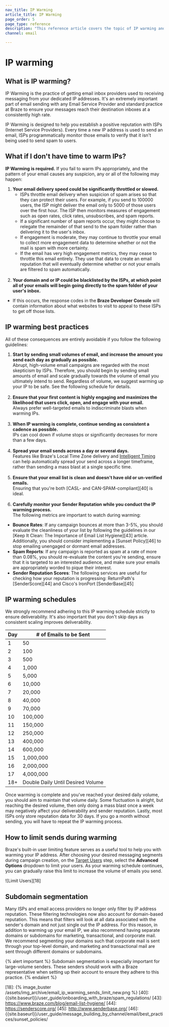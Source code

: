 ```yaml
---
nav_title: IP Warming
article_title: IP Warming
page_order: 5
page_type: reference
description: "This reference article covers the topic of IP warming and best practices."
channel: email

---
```


# IP warming

## What is IP warming?

IP Warming is the practice of getting email inbox providers used to receiving messaging from your dedicated IP addresses. It's an extremely important part of email sending with any Email Service Provider and standard practice at Braze to ensure your messages reach their destination inboxes at a consistently high rate.

IP Warming is designed to help you establish a positive reputation with ISPs (Internet Service Providers). Every time a new IP address is used to send an email, ISPs programmatically monitor those emails to verify that it isn't being used to send spam to users.

## What if I don't have time to warm IPs?

**IP Warming is required.** If you fail to warm IPs appropriately, and the pattern of your email causes any suspicion, any or all of the following may happen:

1. **Your email delivery speed could be significantly throttled or slowed.**
      - ISPs throttle email delivery when suspicion of spam arises so that they can protect their users. For example, if you send to 100000 users, the ISP might deliver the email only to 5000 of those users over the first hour. The ISP then monitors measures of engagement such as open rates, click rates, unsubscribes, and spam reports.
      - If a significant number of spam reports occur, they might choose to relegate the remainder of that send to the spam folder rather than delivering it to the user's inbox.
      - If engagement is moderate, they may continue to throttle your email to collect more engagement data to determine whether or not the mail is spam with more certainty.
      - If the email has very high engagement metrics, they may cease to throttle this email entirely. They use that data to create an email reputation that will eventually determine whether or not your emails are filtered to spam automatically.<br><br>
2. **Your domain and or IP could be blacklisted by the ISPs, at which point all of your emails will begin going directly to the spam folder of your user's inbox.**
  - If this occurs, the response codes in the **Braze Developer Console** will contain information about what websites to visit to appeal to these ISPs to get off those lists.

## IP warming best practices

All of these consequences are entirely avoidable if you follow the following guidelines:

1. **Start by sending small volumes of email, and increase the amount you send each day as gradually as possible.**<br>
Abrupt, high-volume email campaigns are regarded with the most skepticism by ISPs. Therefore, you should begin by sending small amounts of email and scale gradually towards the volume of email you ultimately intend to send. Regardless of volume, we suggest warming up your IP to be safe. See the following schedule for details.<br><br>
2. **Ensure that your first content is highly engaging and maximizes the likelihood that users click, open, and engage with your email.**<br>Always prefer well-targeted emails to indiscriminate blasts when warming IPs.<br><br>
3. **When IP warming is complete, continue sending as consistent a cadence as possible.**<br>
IPs can cool down if volume stops or significantly decreases for more than a few days.<br><br>
4. **Spread your email sends across a day or several days.**<br>
Features like Braze's Local Time Zone delivery and [Intelligent Timing]({{site.baseurl}}/user_guide/intelligence/intelligent_timing/) can help automatically spread your send across a longer timeframe, rather than sending a mass blast at a single specific time.<br><br>
5. **Ensure that your email list is clean and doesn't have old or un-verified emails.**<br>Ensuring that you're both [CASL- and CAN-SPAM-compliant][40] is ideal.<br><br>
6. **Carefully monitor your Sender Reputation while you conduct the IP warming process.** <br>
The following metrics are important to watch during warming:
- **Bounce Rates**: If any campaign bounces at more than 3-5%, you should evaluate the cleanliness of your list by following the guidelines in our [Keep It Clean: The Importance of Email List Hygiene][43] article. Additionally, you should consider implementing a [Sunset Policy][46] to stop emailing unengaged or dormant email addresses.
- **Spam Reports**: If any campaign is reported as spam at a rate of more than 0.08%, you should re-evaluate the content you're sending, ensure that it is targeted to an interested audience, and make sure your emails are appropriately worded to pique their interest.
- **Sender Reputation Scores**: The following services are useful for checking how your reputation is progressing: ReturnPath's [SenderScore][44] and Cisco's IronPort [SenderBase][45]

## IP warming schedules

We strongly recommend adhering to this IP warming schedule strictly to ensure deliverability. It's also important that you don't skip days as consistent scaling improves deliverability.

Day | # of Emails to be Sent
----|--------------------------|
1 | 50
2 | 100
3 | 500
4 | 1,000
5 | 5,000
6 | 10,000
7 | 20,000
8 | 40,000
9 | 70,000
10 | 100,000
11 | 150,000
12 | 250,000
13 | 400,000
14 | 600,000
15 | 1,000,000
16 | 2,000,000
17 | 4,000,000
18+ | Double Daily Until Desired Volume

Once warming is complete and you've reached your desired daily volume, you should aim to maintain that volume daily. Some fluctuation is alright, but reaching the desired volume, then only doing a mass blast once a week may negatively affect your deliverability and sender reputation. Lastly, most ISPs only store reputation data for 30 days. If you go a month without sending, you will have to repeat the IP warming process.

## How to limit sends during warming

Braze's built-in user limiting feature serves as a useful tool to help you with warming your IP address. After choosing your desired messaging segments during campaign creation, on the [Target Users]({{site.baseurl}}/user_guide/message_building_by_channel/email/creating_an_email_campaign/#step-5-choose-your-target-segment) step, select the **Advanced Options** dropdown to limit your users. As your warming schedule continues, you can gradually raise this limit to increase the volume of emails you send.

![Limit Users][18]

## Subdomain segmentation

Many ISPs and email access providers no longer only filter by IP address reputation. These filtering technologies now also account for domain-based reputation.  This means that filters will look at all data associated with the sender's domain and not just single out the IP address. For this reason, in addition to warming up your email IP, we also recommend having separate domains or subdomains for marketing, transactional, and corporate mail. We recommend segmenting your domains such that corporate mail is sent through your top-level domain, and marketing and transactional mail are sent through different domains or subdomains.

{% alert important %}
Subdomain segmentation is especially important for large-volume senders. These senders should work with a Braze representative when setting up their account to ensure they adhere to this practice.
{% endalert %}

[18]: {% image_buster /assets/img_archive/email_ip_warming_sends_limit_new.png %}
[40]: {{site.baseurl}}/user_guide/onboarding_with_braze/spam_regulations/
[43]: https://www.braze.com/blog/email-list-hygiene/
[44]: https://senderscore.org/
[45]: http://www.senderbase.org/
[46]: {{site.baseurl}}/user_guide/message_building_by_channel/email/best_practices/sunset_policies/
